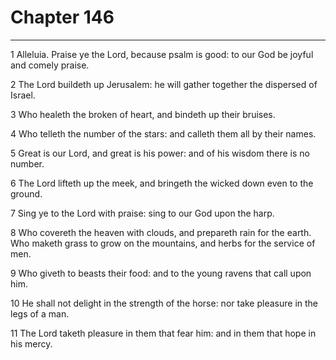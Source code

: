 # Chapter 146

***

1 Alleluia. Praise ye the Lord, because psalm is good: to our God be joyful and comely praise.

2 The Lord buildeth up Jerusalem: he will gather together the dispersed of Israel.

3 Who healeth the broken of heart, and bindeth up their bruises.

4 Who telleth the number of the stars: and calleth them all by their names.

5 Great is our Lord, and great is his power: and of his wisdom there is no number.

6 The Lord lifteth up the meek, and bringeth the wicked down even to the ground.

7 Sing ye to the Lord with praise: sing to our God upon the harp.

8 Who covereth the heaven with clouds, and prepareth rain for the earth. Who maketh grass to grow on the mountains, and herbs for the service of men.

9 Who giveth to beasts their food: and to the young ravens that call upon him.

10 He shall not delight in the strength of the horse: nor take pleasure in the legs of a man.

11 The Lord taketh pleasure in them that fear him: and in them that hope in his mercy.

